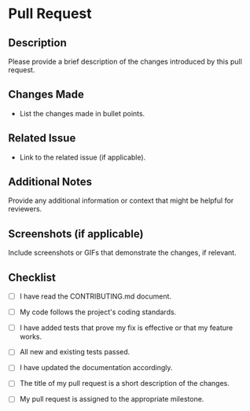 # Pull Request

## Description

Please provide a brief description of the changes introduced by this pull request.

## Changes Made

- List the changes made in bullet points.

## Related Issue

- Link to the related issue (if applicable).

## Additional Notes

Provide any additional information or context that might be helpful for reviewers.

## Screenshots (if applicable)

Include screenshots or GIFs that demonstrate the changes, if relevant.

## Checklist

- [ ] I have read the CONTRIBUTING.md document.
- [ ] My code follows the project's coding standards.
- [ ] I have added tests that prove my fix is effective or that my feature works.
- [ ] All new and existing tests passed.
- [ ] I have updated the documentation accordingly.
- [ ] The title of my pull request is a short description of the changes.
- [ ] My pull request is assigned to the appropriate milestone.

